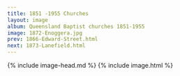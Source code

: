 ```yaml
---
title: 1851 -1955 Churches
layout: image
album: Queensland Baptist churches 1851-1955
image: 1872-Enoggera.jpg
prev: 1866-Edward-Street.html
next: 1873-Lanefield.html
---
```

 {% include image-head.md %}
{% include image.html %}